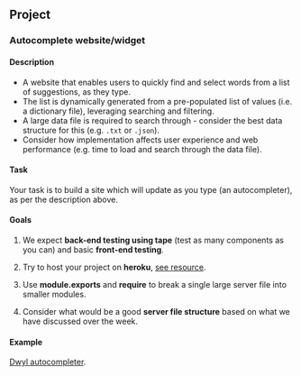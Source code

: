 ## Project

### Autocomplete website/widget

#### Description
- A website that enables users to quickly find and select words from a list of suggestions, as they type.
- The list is dynamically generated from a pre-populated list of values (i.e. a dictionary file), leveraging searching and filtering.
- A large data file is required to search through - consider the best data structure for this (e.g. `.txt` or `.json`).
- Consider how implementation affects user experience and web performance (e.g. time to load and search through the data file).

#### Task

Your task is to build a site which will update as you type (an autocompleter), as per the description above.

#### Goals

1) We expect __back-end testing using tape__ (test as many components as you can) and basic __front-end testing__.

2) Try to host your project on __heroku__, [see resource](https://devcenter.heroku.com/articles/getting-started-with-nodejs#introduction).

3) Use __module.exports__ and __require__ to break a single large server file into smaller modules. 

4) Consider what would be a good __server file structure__ based on what we have discussed over the week.


#### Example

[Dwyl autocompleter](https://github.com/dwyl/autocomplete).
